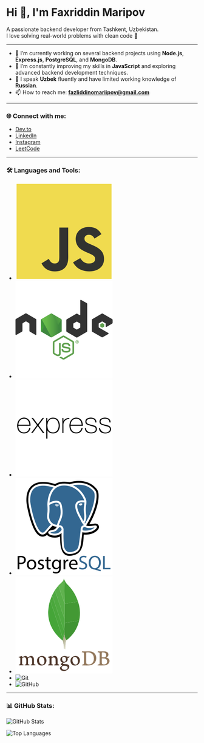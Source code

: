 # Hi 👋, I'm Faxriddin Maripov

A passionate backend developer from Tashkent, Uzbekistan.  
I love solving real-world problems with clean code 🚀

---

- 🔭 I’m currently working on several backend projects using **Node.js**, **Express.js**, **PostgreSQL**, and **MongoDB**.
- 🌱 I’m constantly improving my skills in **JavaScript** and exploring advanced backend development techniques.
- 💬 I speak **Uzbek** fluently and have limited working knowledge of **Russian**.
- 📫 How to reach me: **fazliddinomariipov@gmail.com**

---

### 🌐 Connect with me:

- [Dev.to](https://dev.to/faxriddin_maripov)
- [LinkedIn](https://www.linkedin.com/in/faxriddin-maripov-0485b6355/)
- [Instagram](https://www.instagram.com/faxriddin_maripov)
- [LeetCode](https://leetcode.com/u/KMEmPZ3w0d/)

---

### 🛠️ Languages and Tools:

- ![JavaScript](https://raw.githubusercontent.com/devicons/devicon/master/icons/javascript/javascript-original.svg)
- ![Node.js](https://raw.githubusercontent.com/devicons/devicon/master/icons/nodejs/nodejs-original-wordmark.svg)
- ![Express.js](https://raw.githubusercontent.com/devicons/devicon/master/icons/express/express-original-wordmark.svg)
- ![PostgreSQL](https://raw.githubusercontent.com/devicons/devicon/master/icons/postgresql/postgresql-original-wordmark.svg)
- ![MongoDB](https://raw.githubusercontent.com/devicons/devicon/master/icons/mongodb/mongodb-original-wordmark.svg)
- ![Git](https://www.vectorlogo.zone/logos/git-scm/git-scm-icon.svg)
- ![GitHub](https://github.githubassets.com/images/modules/logos_page/GitHub-Mark.png)

---

### 📊 GitHub Stats:

![GitHub Stats](https://github-readme-stats.vercel.app/api?username=FaxriddinDeveloperr&show_icons=true&theme=radical)

![Top Languages](https://github-readme-stats.vercel.app/api/top-langs/?username=FaxriddinDeveloperr&layout=compact&theme=radical)
